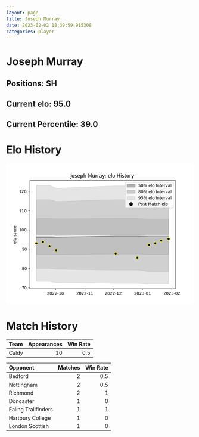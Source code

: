 ```yaml
---  
layout: page  
title: Joseph Murray  
date: 2023-02-02 18:39:59.915308  
categories: player  
---
```

# Joseph Murray

## Positions: SH

## Current elo: 95.0

## Current Percentile: 39.0

# Elo History


![elo history](history_JosephMurray.png)
# Match History


| Team   |   Appearances |   Win Rate |
|:-------|--------------:|-----------:|
| Caldy  |            10 |        0.5 |

| Opponent            |   Matches |   Win Rate |
|:--------------------|----------:|-----------:|
| Bedford             |         2 |        0.5 |
| Nottingham          |         2 |        0.5 |
| Richmond            |         2 |        1   |
| Doncaster           |         1 |        0   |
| Ealing Trailfinders |         1 |        1   |
| Hartpury College    |         1 |        0   |
| London Scottish     |         1 |        0   |